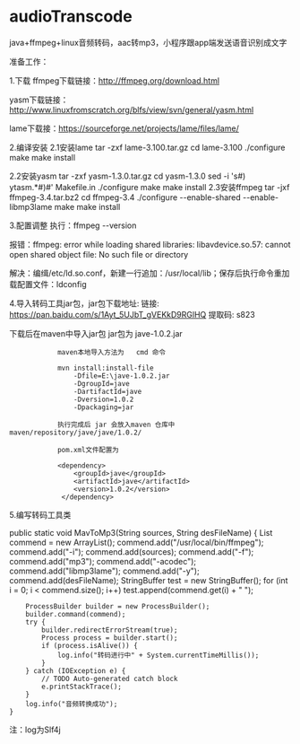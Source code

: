 # audioTranscode
java+ffmpeg+linux音频转码，aac转mp3，小程序跟app端发送语音识别成文字


准备工作：

1.下载
ffmpeg下载链接：http://ffmpeg.org/download.html

yasm下载链接：http://www.linuxfromscratch.org/blfs/view/svn/general/yasm.html

lame下载接：https://sourceforge.net/projects/lame/files/lame/

 

2.编译安装
2.1安装lame
tar -zxf lame-3.100.tar.gz
cd lame-3.100
./configure
make
make install

2.2安装yasm
tar -zxf yasm-1.3.0.tar.gz
cd yasm-1.3.0
sed -i 's#) ytasm.*#)#' Makefile.in
./configure
make
make install
2.3安装ffmpeg
tar -jxf ffmpeg-3.4.tar.bz2
cd ffmpeg-3.4
./configure --enable-shared --enable-libmp3lame
make
make install
 

3.配置调整
执行：ffmpeg --version

报错：ffmpeg: error while loading shared libraries: libavdevice.so.57: cannot open shared object file: No such file or directory

解决：编缉/etc/ld.so.conf，新建一行追加：/usr/local/lib；保存后执行命令重加载配置文件：ldconfig

4.导入转码工具jar包，jar包下载地址:
  链接: https://pan.baidu.com/s/1Ayt_5UJbT_gVEKkD9RGlHQ 提取码: s823 
  
  
下载后在maven中导入jar包   jar包为  jave-1.0.2.jar

                maven本地导入方法为   cmd 命令
                
                mvn install:install-file 
                    -Dfile=E:\jave-1.0.2.jar    
                    -DgroupId=jave 
                    -DartifactId=jave 
                    -Dversion=1.0.2 
                    -Dpackaging=jar 
                
                执行完成后 jar 会放入maven 仓库中  maven/repository/jave/jave/1.0.2/
                
                pom.xml文件配置为
                
                <dependency>
                    <groupId>jave</groupId>
                    <artifactId>jave</artifactId>
                    <version>1.0.2</version>
                 </dependency>
                 
                 
  5.编写转码工具类
  
  public static void MavToMp3(String sources, String desFileName) {
        List<String> commend = new ArrayList<String>();
        commend.add("/usr/local/bin/ffmpeg");
        commend.add("-i");
        commend.add(sources);
        commend.add("-f");
        commend.add("mp3");
        commend.add("-acodec");
        commend.add("libmp3lame");
        commend.add("-y");
        commend.add(desFileName);
        StringBuffer test = new StringBuffer();
        for (int i = 0; i < commend.size(); i++)
            test.append(commend.get(i) + " ");
      
        ProcessBuilder builder = new ProcessBuilder();
        builder.command(commend);
        try {
            builder.redirectErrorStream(true);
            Process process = builder.start();
            if (process.isAlive()) {
                log.info("转码进行中" + System.currentTimeMillis());
            }
        } catch (IOException e) {
            // TODO Auto-generated catch block
            e.printStackTrace();
        }
        log.info("音频转换成功");
    }
    
   注：log为Slf4j
               


